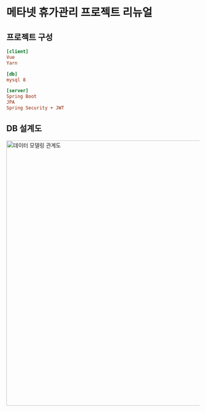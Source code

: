 # 메타넷 휴가관리 프로젝트 리뉴얼

## 프로젝트 구성
```ini
[client]
Vue
Yarn

[db]
mysql 8

[server]
Spring Boot
JPA
Spring Security + JWT
```

## DB 설계도
<img width="692" 
alt="데이터 모델링 관계도" 
src="https://user-images.githubusercontent.com/56707897/114117372-84728400-9921-11eb-97fe-d0a9c5c844b8.PNG">
